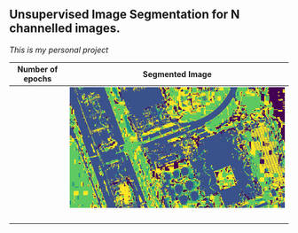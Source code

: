 ## Unsupervised Image Segmentation for N channelled images.

*This is my personal project*





| Number of epochs |                                 Segmented Image                                                |
|  --------------  |  --------------------------------------------------------------------------------------------  |
|                  |   ![](./images/1_ut.png)                                                                       |
|                  |                                                                                                |
|                  |                                                                                                |
|                  |                                                                                                |
|                  |                                                                                                |




  
